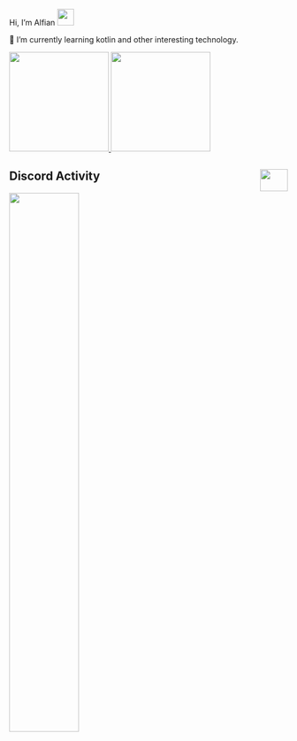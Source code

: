 Hi, I’m Alfian <img src="https://raw.githubusercontent.com/MartinHeinz/MartinHeinz/master/wave.gif" width="30px">

🌱 I’m currently learning kotlin and other interesting technology.

<p align="left">
<a href="https://github.com/alfianfakhrudin2">
  <img height="180em" src="https://github-readme-stats-eight-theta.vercel.app/api?username=alfianfakhrudin2&show_icons=true&theme=algolia&include_all_commits=true&count_private=true"/>
  <img height="180em" src="https://github-readme-stats-eight-theta.vercel.app/api/top-langs/?username=alfianfakhrudin2&layout=compact&langs_count=8&theme=algolia"/>
</a>
</p>

## Discord Activity <img src="https://media.tenor.com/oKIYgqpUjRsAAAAi/silver-wolf-honkai.gif" width="50" height="40" align="right" />

 <img src="https://lanyard.kyrie25.me/api/395543211709431818?imgStyle=square&gradient=e9d6d5-e9d6d5-f3b1b4-ffffff&bg=0d1117" width="50%" align="left" />
